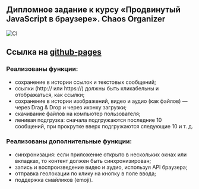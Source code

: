 ## Дипломное задание к курсу «Продвинутый JavaScript в браузере». Chaos Organizer

![CI](https://github.com/DedMaier/ahj-diplom-front/actions/workflows/ci.yml/badge.svg)

## Ссылка на [github-pages](https://dedmaier.github.io/ahj-diplom-front/)

### Реализованы функции: 

* сохранение в истории ссылок и текстовых сообщений; 
* ссылки (http:// или https://) должны быть кликабельны и отображаться, как ссылки; 
* сохранение в истории изображений, видео и аудио (как файлов) — через Drag & Drop и через иконку загрузки; 
* скачивание файлов на компьютер пользователя; 
* ленивая подгрузка: сначала подгружаются последние 10 сообщений, при прокрутке вверх подгружаются следующие 10 и т. д. 

### Реализованы дополнительные функции:

* синхронизация: если приложение открыто в нескольких окнах или вкладках, то контент должен быть синхронизирован; 
* запись и воспроизведение видео и аудио, используя API браузера; 
* отправка геолокации по клику на кнопку в поле ввода; 
* поддержка смайликов (emoji). 